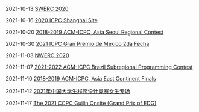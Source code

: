 2021-10-13 [SWERC 2020](https://codeforces.com/gym/103081)

2021-10-16 [2020 ICPC Shanghai Site](https://codeforces.com/gym/102900)

2021-10-20 [2018-2019 ACM-ICPC, Asia Seoul Regional Contest](https://codeforces.com/gym/101987)

2021-10-30 [2021 ICPC Gran Premio de Mexico 2da Fecha](https://codeforces.com/gym/103306)

2021-11-03 [NWERC 2020](https://codeforces.com/gym/103049)

2021-11-07 [2021-2022 ACM-ICPC Brazil Subregional Programming Contest](https://codeforces.com/gym/103388)

2021-11-10 [2018-2019 ACM-ICPC, Asia East Continent Finals](https://codeforces.com/gym/102056)

2021-11-12 [2021年中国大学生程序设计竞赛女生专场](https://codeforces.com/gym/103389)

2021-11-17 [The 2021 CCPC Guilin Onsite (Grand Prix of EDG)](https://codeforces.com/gym/103409)
